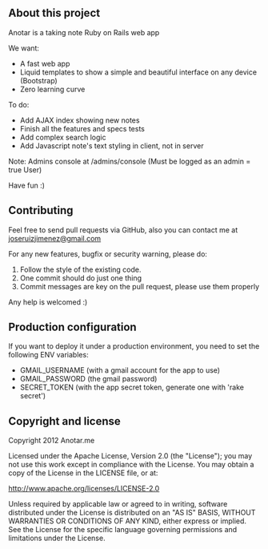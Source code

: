 ## About this project
Anotar is a taking note Ruby on Rails web app

We want:
  - A fast web app
  - Liquid templates to show a simple and beautiful interface on any device (Bootstrap)
  - Zero learning curve

To do:
  - Add AJAX index showing new notes
  - Finish all the features and specs tests
  - Add complex search logic
  - Add Javascript note's text styling in client, not in server

Note: Admins console at /admins/console (Must be logged as an admin = true User)

Have fun :)

## Contributing
Feel free to send pull requests via GitHub, also you can contact me at joseruizjimenez@gmail.com

For any new features, bugfix or security warning, please do:
  1. Follow the style of the existing code.
  2. One commit should do just one thing
  3. Commit messages are key on the pull request, please use them properly

Any help is welcomed :)

## Production configuration
If you want to deploy it under a production environment, you need to set the following ENV variables:
  - GMAIL_USERNAME (with a gmail account for the app to use)
  - GMAIL_PASSWORD (the gmail password)
  - SECRET_TOKEN (with the app secret token, generate one with 'rake secret')

## Copyright and license
Copyright 2012 Anotar.me

Licensed under the Apache License, Version 2.0 (the "License"); you may not use this work except in compliance with the License. You may obtain a copy of the License in the LICENSE file, or at:

http://www.apache.org/licenses/LICENSE-2.0

Unless required by applicable law or agreed to in writing, software distributed under the License is distributed on an "AS IS" BASIS, WITHOUT WARRANTIES OR CONDITIONS OF ANY KIND, either express or implied. See the License for the specific language governing permissions and limitations under the License.
